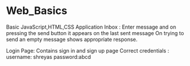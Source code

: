 # Web_Basics

Basic JavaScript,HTML,CSS Application
Inbox : Enter message and on pressing the send button it appears on the last sent message
On trying to send an empty message shows appropriate response.

Login Page:
Contains sign in and sign up page
Correct credentials : 
username: shreyas
password:abcd


